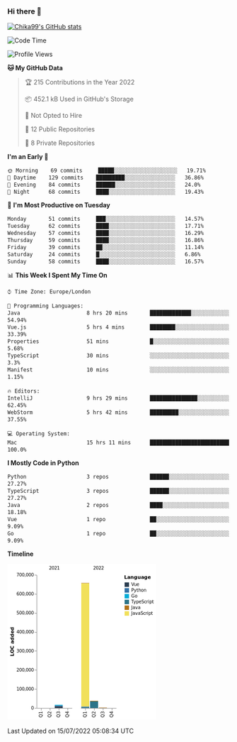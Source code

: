 ### Hi there 👋
[![Chika99's GitHub stats](https://github-readme-stats.vercel.app/api?username=Chika99&count_private=true&show_icons=true)](https://github.com/anuraghazra/github-readme-stats)

<!--START_SECTION:waka-->
![Code Time](http://img.shields.io/badge/Code%20Time-0%20secs-blue)

![Profile Views](http://img.shields.io/badge/Profile%20Views-21-blue)

**🐱 My GitHub Data** 

> 🏆 215 Contributions in the Year 2022
 > 
> 📦 452.1 kB Used in GitHub's Storage 
 > 
> 🚫 Not Opted to Hire
 > 
> 📜 12 Public Repositories 
 > 
> 🔑 8 Private Repositories  
 > 
**I'm an Early 🐤** 

```text
🌞 Morning    69 commits     █████░░░░░░░░░░░░░░░░░░░░   19.71% 
🌆 Daytime    129 commits    █████████░░░░░░░░░░░░░░░░   36.86% 
🌃 Evening    84 commits     ██████░░░░░░░░░░░░░░░░░░░   24.0% 
🌙 Night      68 commits     ████░░░░░░░░░░░░░░░░░░░░░   19.43%

```
📅 **I'm Most Productive on Tuesday** 

```text
Monday       51 commits     ███░░░░░░░░░░░░░░░░░░░░░░   14.57% 
Tuesday      62 commits     ████░░░░░░░░░░░░░░░░░░░░░   17.71% 
Wednesday    57 commits     ████░░░░░░░░░░░░░░░░░░░░░   16.29% 
Thursday     59 commits     ████░░░░░░░░░░░░░░░░░░░░░   16.86% 
Friday       39 commits     ██░░░░░░░░░░░░░░░░░░░░░░░   11.14% 
Saturday     24 commits     █░░░░░░░░░░░░░░░░░░░░░░░░   6.86% 
Sunday       58 commits     ████░░░░░░░░░░░░░░░░░░░░░   16.57%

```


📊 **This Week I Spent My Time On** 

```text
⌚︎ Time Zone: Europe/London

💬 Programming Languages: 
Java                     8 hrs 20 mins       █████████████░░░░░░░░░░░░   54.94% 
Vue.js                   5 hrs 4 mins        ████████░░░░░░░░░░░░░░░░░   33.39% 
Properties               51 mins             █░░░░░░░░░░░░░░░░░░░░░░░░   5.68% 
TypeScript               30 mins             ░░░░░░░░░░░░░░░░░░░░░░░░░   3.3% 
Manifest                 10 mins             ░░░░░░░░░░░░░░░░░░░░░░░░░   1.15%

🔥 Editors: 
IntelliJ                 9 hrs 29 mins       ███████████████░░░░░░░░░░   62.45% 
WebStorm                 5 hrs 42 mins       █████████░░░░░░░░░░░░░░░░   37.55%

💻 Operating System: 
Mac                      15 hrs 11 mins      █████████████████████████   100.0%

```

**I Mostly Code in Python** 

```text
Python                   3 repos             ██████░░░░░░░░░░░░░░░░░░░   27.27% 
TypeScript               3 repos             ██████░░░░░░░░░░░░░░░░░░░   27.27% 
Java                     2 repos             ████░░░░░░░░░░░░░░░░░░░░░   18.18% 
Vue                      1 repo              ██░░░░░░░░░░░░░░░░░░░░░░░   9.09% 
Go                       1 repo              ██░░░░░░░░░░░░░░░░░░░░░░░   9.09%

```


**Timeline**

![Chart not found](https://raw.githubusercontent.com/Chika99/Chika99/main/charts/bar_graph.png) 


 Last Updated on 15/07/2022 05:08:34 UTC
<!--END_SECTION:waka-->

<!--
**Chika99/Chika99** is a ✨ _special_ ✨ repository because its `README.md` (this file) appears on your GitHub profile.

Here are some ideas to get you started:

- 🔭 I’m currently working on ...
- 🌱 I’m currently learning ...
- 👯 I’m looking to collaborate on ...
- 🤔 I’m looking for help with ...
- 💬 Ask me about ...
- 📫 How to reach me: ...
- 😄 Pronouns: ...
- ⚡ Fun fact: ...
-->
